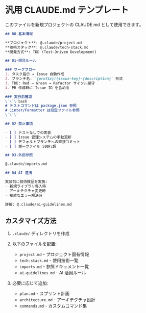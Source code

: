 # 汎用 CLAUDE.md テンプレート

このファイルを新規プロジェクトの CLAUDE.md として使用できます。

```markdown
## 00-基本情報

**プロジェクト**: @.claude/project.md
**技術スタック**: @.claude/tech-stack.md
**開発方式**: TDD (Test-Driven Development)

## 01-開発ルール

### ワークフロー
1. タスク指示 → Issue 自動作成
2. ブランチ名: `{prefix}/{issue-key}-{description}` 形式
3. TDD: Red → Green → Refactor サイクル厳守
4. PR 作成時に Issue ID を含める

### 実行前確認
\`\`\`bash
# テストコマンドは package.json 参照
# Linter/Formatter は設定ファイル参照
\`\`\`

## 02-禁止事項

- [ ] テストなしでの実装
- [ ] Issue 管理システムの手動更新
- [ ] デフォルトブランチへの直接コミット
- [ ] 単一ファイル 500行超

## 03-外部参照

@.claude/imports.md

## 04-AI 連携

実装前に技術検証を実施:
- 新規ライブラリ導入時
- アーキテクチャ変更時
- 複雑なエラー解決時

詳細: @.claude/ai-guidelines.md
```

## カスタマイズ方法

1. `.claude/` ディレクトリを作成
2. 以下のファイルを配置:
   - `project.md` - プロジェクト固有情報
   - `tech-stack.md` - 使用技術一覧
   - `imports.md` - 参照ドキュメント一覧
   - `ai-guidelines.md` - AI 活用ルール

3. 必要に応じて追加:
   - `plan.md` - スプリント計画
   - `architecture.md` - アーキテクチャ設計
   - `commands.md` - カスタムコマンド集